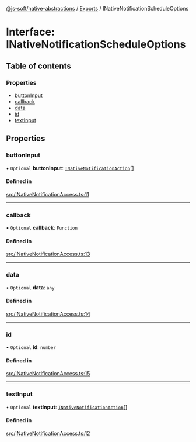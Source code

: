 [@js-soft/native-abstractions](../README.md) / [Exports](../modules.md) / INativeNotificationScheduleOptions

# Interface: INativeNotificationScheduleOptions

## Table of contents

### Properties

- [buttonInput](INativeNotificationScheduleOptions.md#buttoninput)
- [callback](INativeNotificationScheduleOptions.md#callback)
- [data](INativeNotificationScheduleOptions.md#data)
- [id](INativeNotificationScheduleOptions.md#id)
- [textInput](INativeNotificationScheduleOptions.md#textinput)

## Properties

### buttonInput

• `Optional` **buttonInput**: [`INativeNotificationAction`](INativeNotificationAction.md)[]

#### Defined in

[src/INativeNotificationAccess.ts:11](https://github.com/js-soft/ts-native-access/blob/93dbc36/packages/abstractions/src/INativeNotificationAccess.ts#L11)

___

### callback

• `Optional` **callback**: `Function`

#### Defined in

[src/INativeNotificationAccess.ts:13](https://github.com/js-soft/ts-native-access/blob/93dbc36/packages/abstractions/src/INativeNotificationAccess.ts#L13)

___

### data

• `Optional` **data**: `any`

#### Defined in

[src/INativeNotificationAccess.ts:14](https://github.com/js-soft/ts-native-access/blob/93dbc36/packages/abstractions/src/INativeNotificationAccess.ts#L14)

___

### id

• `Optional` **id**: `number`

#### Defined in

[src/INativeNotificationAccess.ts:15](https://github.com/js-soft/ts-native-access/blob/93dbc36/packages/abstractions/src/INativeNotificationAccess.ts#L15)

___

### textInput

• `Optional` **textInput**: [`INativeNotificationAction`](INativeNotificationAction.md)[]

#### Defined in

[src/INativeNotificationAccess.ts:12](https://github.com/js-soft/ts-native-access/blob/93dbc36/packages/abstractions/src/INativeNotificationAccess.ts#L12)
